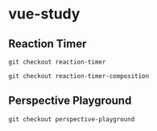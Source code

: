# vue-study

## Reaction Timer 
```
git checkout reaction-timer
```
```
git checkout reaction-timer-composition
```
## Perspective Playground
```
git checkout perspective-playground
```